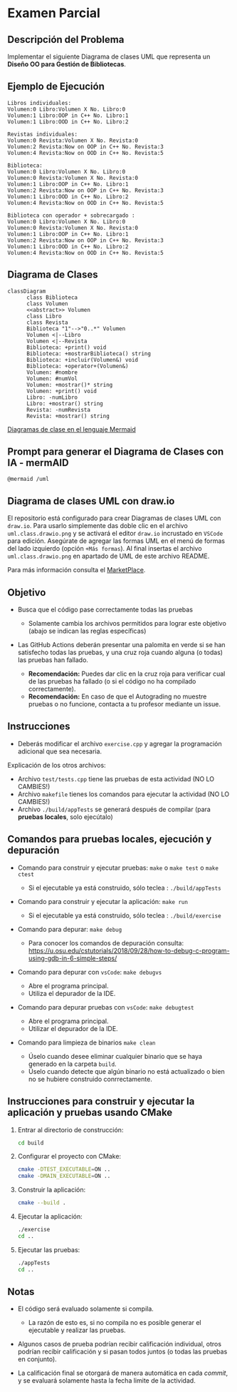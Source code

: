 # Examen Parcial

## Descripción del Problema

Implementar el siguiente Diagrama de clases UML que representa un **Diseño OO para Gestión de Bibliotecas**.

## Ejemplo de Ejecución

```
Libros individuales:
Volumen:0 Libro:Volumen X No. Libro:0
Volumen:1 Libro:OOP in C++ No. Libro:1
Volumen:1 Libro:OOD in C++ No. Libro:2

Revistas individuales:
Volumen:0 Revista:Volumen X No. Revista:0
Volumen:2 Revista:Now on OOP in C++ No. Revista:3
Volumen:4 Revista:Now on OOD in C++ No. Revista:5

Biblioteca:
Volumen:0 Libro:Volumen X No. Libro:0
Volumen:0 Revista:Volumen X No. Revista:0
Volumen:1 Libro:OOP in C++ No. Libro:1
Volumen:2 Revista:Now on OOP in C++ No. Revista:3
Volumen:1 Libro:OOD in C++ No. Libro:2
Volumen:4 Revista:Now on OOD in C++ No. Revista:5

Biblioteca con operador + sobrecargado :
Volumen:0 Libro:Volumen X No. Libro:0
Volumen:0 Revista:Volumen X No. Revista:0
Volumen:1 Libro:OOP in C++ No. Libro:1
Volumen:2 Revista:Now on OOP in C++ No. Revista:3
Volumen:1 Libro:OOD in C++ No. Libro:2
Volumen:4 Revista:Now on OOD in C++ No. Revista:5
```

## Diagrama de Clases

```mermaid
classDiagram
      class Biblioteca
      class Volumen
      <<abstract>> Volumen
      class Libro
      class Revista
      Biblioteca "1"-->"0..*" Volumen
      Volumen <|--Libro
      Volumen <|--Revista
      Biblioteca: +print() void
      Biblioteca: +mostrarBiblioteca() string
      Biblioteca: +incluir(Volumen&) void
      Biblioteca: +operator+(Volumen&)
      Volumen: #nombre
      Volumen: #numVol
      Volumen: +mostrar()* string
      Volumen: +print() void
      Libro: -numLibro
      Libro: +mostrar() string
      Revista: -numRevista
      Revista: +mostrar() string
```

[Diagramas de clase en el lenguaje Mermaid](https://mermaid.js.org/syntax/classDiagram.html)

## Prompt para generar el Diagrama de Clases con IA - mermAID
```
@mermaid /uml
```
## Diagrama de clases UML con draw.io

El repositorio está configurado para crear Diagramas de clases UML con ```draw.io```. Para usarlo simplemente das doble clic en el archivo  ```uml.class.drawio.png``` y se activará el editor ```draw.io``` incrustado en ```VSCode``` para edición. Asegúrate de agregar las formas UML en el menú de formas del lado izquierdo (opción ```+Más formas```). Al final insertas el archivo ```uml.class.drawio.png``` en apartado de UML de este archivo README.

Para más información consulta el [MarketPlace](https://marketplace.visualstudio.com/items?itemName=hediet.vscode-drawio).

## Objetivo

- Busca que el código pase correctamente todas las pruebas
   * Solamente cambia los archivos permitidos para lograr este objetivo (abajo se indican las reglas específicas)
   
- Las GitHub Actions deberán presentar una palomita en verde si se han satisfecho todas las pruebas, y una cruz roja cuando alguna (o todas) las pruebas han fallado.
   * **Recomendación:** Puedes dar clic en la cruz roja para verificar cual de las pruebas ha fallado (o si el código no ha compilado correctamente).
   * **Recomendación:** En caso de que el Autograding no muestre pruebas o no funcione, contacta a tu profesor mediante un issue.

## Instrucciones

- Deberás modificar el archivo `exercise.cpp`  y agregar la programación adicional que sea necesaria.

Explicación de los otros archivos:

- Archivo `test/tests.cpp` tiene las pruebas de esta actividad (NO LO CAMBIES!)
- Archivo `makefile` tienes los comandos para ejecutar la actividad (NO LO CAMBIES!)
- Archivo  `./build/appTests` se generará después de compilar (para **pruebas locales**, solo ejecútalo)

## Comandos para pruebas locales, ejecución y depuración

- Comando para construir y ejecutar pruebas: `make` o `make test` o `make ctest`
    * Si el ejecutable ya está construido, sólo teclea : `./build/appTests`

- Comando para construir y ejecutar la aplicación: `make run` 
    * Si el ejecutable ya está construido, sólo teclea : `./build/exercise`
      
- Comando para depurar: `make debug`
    * Para conocer los comandos de depuración consulta:
     https://u.osu.edu/cstutorials/2018/09/28/how-to-debug-c-program-using-gdb-in-6-simple-steps/

- Comando para depurar con `vsCode`: `make debugvs` 
    * Abre el programa principal.
    * Utiliza el depurador de la IDE.
      
- Comando para depurar pruebas con `vsCode`: `make debugtest` 
    * Abre el programa principal.
    * Utilizar el depurador de la IDE.
- Comando para limpieza de binarios `make clean`
    * Úselo cuando desee eliminar cualquier binario que se haya generado en la carpeta `build`.
    * Úselo cuando detecte que algún binario no está actualizado o bien no se hubiere construido conrrectamente.

## Instrucciones para construir y ejecutar la aplicación y pruebas usando CMake

1. Entrar al directorio de construcción:
   ```sh
   cd build
   ```

2. Configurar el proyecto con CMake:
   ```sh
   cmake -DTEST_EXECUTABLE=ON ..
   cmake -DMAIN_EXECUTABLE=ON ..
   ```

3. Construir la aplicación:
   ```sh
   cmake --build .
   ```

4. Ejecutar la aplicación:
   ```sh
   ./exercise
   cd ..
   ```
5. Ejecutar las pruebas:
   ```sh
   ./appTests
   cd ..
   ```
## Notas

- El código será evaluado solamente si compila.
   * La razón de esto es, si no compila no es posible generar el ejecutable y realizar las pruebas.

- Algunos casos de prueba podrían recibir calificación individual, otros podrían recibir calificación y si pasan todos juntos (o todas las pruebas en conjunto).

- La calificación final se otorgará de manera automática en cada *commit*, y se evaluará solamente hasta la fecha limite de la actividad.